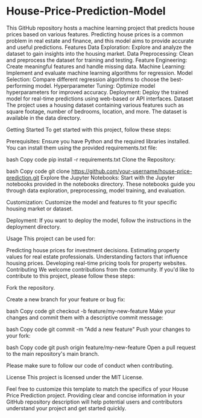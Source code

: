# House-Price-Prediction-Model
This GitHub repository hosts a machine learning project that predicts house prices based on various features. Predicting house prices is a common problem in real estate and finance, and this model aims to provide accurate and useful predictions.
Features
Data Exploration: Explore and analyze the dataset to gain insights into the housing market.
Data Preprocessing: Clean and preprocess the dataset for training and testing.
Feature Engineering: Create meaningful features and handle missing data.
Machine Learning: Implement and evaluate machine learning algorithms for regression.
Model Selection: Compare different regression algorithms to choose the best-performing model.
Hyperparameter Tuning: Optimize model hyperparameters for improved accuracy.
Deployment: Deploy the trained model for real-time predictions using web-based or API interfaces.
Dataset
The project uses a housing dataset containing various features such as square footage, number of bedrooms, location, and more. The dataset is available in the data directory.

Getting Started
To get started with this project, follow these steps:

Prerequisites: Ensure you have Python and the required libraries installed. You can install them using the provided requirements.txt file:

bash
Copy code
pip install -r requirements.txt
Clone the Repository:

bash
Copy code
git clone https://github.com/your-username/house-price-prediction.git
Explore the Jupyter Notebooks: Start with the Jupyter notebooks provided in the notebooks directory. These notebooks guide you through data exploration, preprocessing, model training, and evaluation.

Customization: Customize the model and features to fit your specific housing market or dataset.

Deployment: If you want to deploy the model, follow the instructions in the deployment directory.

Usage
This project can be used for:

Predicting house prices for investment decisions.
Estimating property values for real estate professionals.
Understanding factors that influence housing prices.
Developing real-time pricing tools for property websites.
Contributing
We welcome contributions from the community. If you'd like to contribute to this project, please follow these steps:

Fork the repository.

Create a new branch for your feature or bug fix:

bash
Copy code
git checkout -b feature/my-new-feature
Make your changes and commit them with a descriptive commit message:

bash
Copy code
git commit -m "Add a new feature"
Push your changes to your fork:

bash
Copy code
git push origin feature/my-new-feature
Open a pull request to the main repository's main branch.

Please make sure to follow our code of conduct when contributing.

License
This project is licensed under the MIT License.

Feel free to customize this template to match the specifics of your House Price Prediction project. Providing clear and concise information in your GitHub repository description will help potential users and contributors understand your project and get started quickly.





